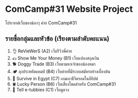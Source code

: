 # ComCamp#31 Website Project
โปรเจกต์เว็บของน้องๆ ค่าย ComCamp#31

## รายชื่อกลุ่มและหัวข้อ (เรียงตามลำดับคะแนน)
1. 👌 ReVieWerS (A2) เว็บรีวิวพี่ค่าย
2. 💵 Show Me Your Money (B1) เว็บแปลงสกุลเงิน
3. 🐕 Doggy Trade (B3) เว็บตามหาเจ้าของน้องหมา
4. 🏕 ลุงประหยัดแคมป์ (B4) เว็บค่ายที่มีระบบสมัครอย่างเบื้องต้น
5. 🌵 Survive in Egypt (C7) เกมเอาชีวิตรอดในอียิปต์
6. 🍀 Lucky Person (B6) เว็บเสี่ยงโชคสำหรับ ComCamp#31
7. 🔮 Tell e-tubbies (C1) เว็บดูดวง